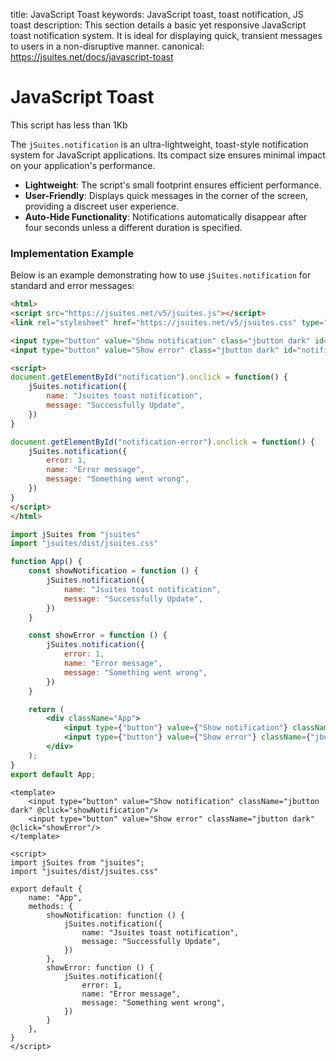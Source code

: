 title: JavaScript Toast
keywords: JavaScript toast, toast notification, JS toast
description: This section details a basic yet responsive JavaScript toast notification system. It is ideal for displaying quick, transient messages to users in a non-disruptive manner.
canonical: https://jsuites.net/docs/javascript-toast

JavaScript Toast
==============================

This script has less than 1Kb

The `jSuites.notification` is an ultra-lightweight, toast-style notification system for JavaScript applications. Its compact size ensures minimal impact on your application's performance.

- **Lightweight**: The script's small footprint ensures efficient performance.
- **User-Friendly**: Displays quick messages in the corner of the screen, providing a discreet user experience.
- **Auto-Hide Functionality**: Notifications automatically disappear after four seconds unless a different duration is specified.

### Implementation Example

Below is an example demonstrating how to use `jSuites.notification` for standard and error messages:

```html
<html>
<script src="https://jsuites.net/v5/jsuites.js"></script>
<link rel="stylesheet" href="https://jsuites.net/v5/jsuites.css" type="text/css" />

<input type="button" value="Show notification" class="jbutton dark" id="notification" />
<input type="button" value="Show error" class="jbutton dark" id="notification-error" />

<script>
document.getElementById("notification").onclick = function() {
    jSuites.notification({
        name: "Jsuites toast notification",
        message: "Successfully Update",
    })
}

document.getElementById("notification-error").onclick = function() {
    jSuites.notification({
        error: 1,
        name: "Error message",
        message: "Something went wrong",
    })
}
</script>
</html>
```
```jsx
import jSuites from "jsuites"
import "jsuites/dist/jsuites.css"

function App() {
    const showNotification = function () {
        jSuites.notification({
            name: "Jsuites toast notification",
            message: "Successfully Update",
        })
    }

    const showError = function () {
        jSuites.notification({
            error: 1,
            name: "Error message",
            message: "Something went wrong",
        })
    }

    return (
        <div className="App">
            <input type={"button"} value={"Show notification"} className={"jbutton dark"} onClick={showNotification} />
            <input type={"button"} value={"Show error"} className={"jbutton dark"} onClick={showError} />
        </div>
    );
}
export default App;
```
```vue
<template>
    <input type="button" value="Show notification" className="jbutton dark" @click="showNotification"/>
    <input type="button" value="Show error" className="jbutton dark" @click="showError"/>
</template>

<script>
import jSuites from "jsuites";
import "jsuites/dist/jsuites.css"

export default {
    name: "App",
    methods: {
        showNotification: function () {
            jSuites.notification({
                name: "Jsuites toast notification",
                message: "Successfully Update",
            })
        },
        showError: function () {
            jSuites.notification({
                error: 1,
                name: "Error message",
                message: "Something went wrong",
            })
        }
    },
}
</script>
```
